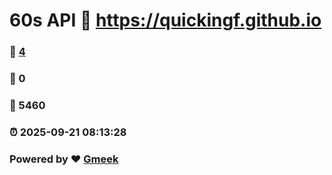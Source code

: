 # 60s API :link: https://quickingf.github.io 
### :page_facing_up: [4](https://quickingf.github.io/tag.html) 
### :speech_balloon: 0 
### :hibiscus: 5460 
### :alarm_clock: 2025-09-21 08:13:28 
### Powered by :heart: [Gmeek](https://github.com/Meekdai/Gmeek)
